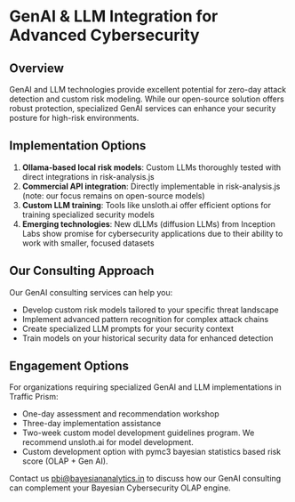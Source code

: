 # GenAI & LLM Integration for Advanced Cybersecurity

## Overview
GenAI and LLM technologies provide excellent potential for zero-day attack detection and custom risk modeling. While our open-source solution offers robust protection,  specialized GenAI services can enhance your security posture for high-risk environments.

## Implementation Options

1. **Ollama-based local risk models**: Custom LLMs thoroughly tested with direct integrations in risk-analysis.js
2. **Commercial API integration**: Directly implementable in risk-analysis.js (note: our focus remains on open-source models)
3. **Custom LLM training**: Tools like unsloth.ai offer efficient options for training specialized security models
4. **Emerging technologies**: New dLLMs (diffusion LLMs) from Inception Labs show promise for cybersecurity applications due to their ability to work with smaller, focused datasets

## Our Consulting Approach

Our GenAI consulting services can help you:
- Develop custom risk models tailored to your specific threat landscape
- Implement advanced pattern recognition for complex attack chains
- Create specialized LLM prompts for your security context
- Train models on your historical security data for enhanced detection

## Engagement Options

For organizations requiring specialized GenAI and LLM implementations in Traffic Prism:
- One-day assessment and recommendation workshop
- Three-day implementation assistance
- Two-week custom model development guidelines program. We recommend unsloth.ai for model development.
- Custom development option with pymc3 bayesian statistics based risk score (OLAP + Gen AI).

Contact us pbi@bayesiananalytics.in to discuss how our GenAI consulting can complement your Bayesian Cybersecurity  OLAP engine.
